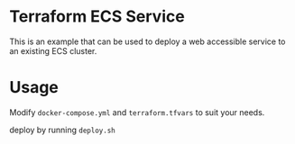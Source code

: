 # Terraform ECS Service

This is an example that can be used to deploy a web accessible service to an existing ECS cluster.

# Usage

Modify `docker-compose.yml` and `terraform.tfvars` to suit your needs. 

deploy by running `deploy.sh`